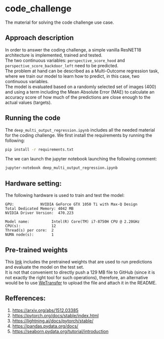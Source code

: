 # code_challenge
The material for solving the code challenge use case.

## Approach description
In order to answer the coding challenge, a simple vanilla ResNET18 architecture is implemented, trained and tested.\
The two continuous variables: `perspective_score_hood` and `perspective_score_backdoor_left` need to be predicted.\
The problem at hand can be described as a Multi-Outcome regression task, where we train our model to learn how to predict, in this case, two continuous variables.\
The model is evaluated based on a randomly selected set of images (400) and using a term including the Mean Absolute Error (MAE) to calculate an accuracy score of how much of the predictions are close enough to the actual values (targets).


## Running the code
The `deep_multi_output_regression.ipynb` includes all the needed material for the coding challenge. We first install the requirements by running the following:

```bash
pip install -r requirements.txt
```

The we can launch the jupyter notebook launching the following comment:
```bash
jupyter-notebook deep_multi_output_regression.ipynb
```

## Hardware setting:
The following hardware is used to train and test the model:
```
GPU: 			NVIDIA GeForce GTX 1050 Ti with Max-Q Design
Total Dedicated Memory: 4042 MB
NVIDIA Driver Version:  470.223

Model name:          Intel(R) Core(TM) i7-8750H CPU @ 2.20GHz
CPU(s):              12
Thread(s) per core:  2
NUMA node(s):        1
```

## Pre-trained weights

This [link](https://we.tl/t-sMY5nWfbJc) includes the pretrained weights that are used to run predictions and evaluate the model on the test set.\
It is not that convenient to directly push a 129 MB file to GitHub (since it is not exactly the right tool for such operations), therefore, an alternative would be to use [WeTransfer](https://wetransfer.com/) to upload the file and attach it in the README.


## Refferences:
1. https://arxiv.org/abs/1512.03385
2. https://pytorch.org/docs/stable/index.html
3. https://lightning.ai/docs/pytorch/stable/
4. https://pandas.pydata.org/docs/
5. https://seaborn.pydata.org/tutorial/introduction
